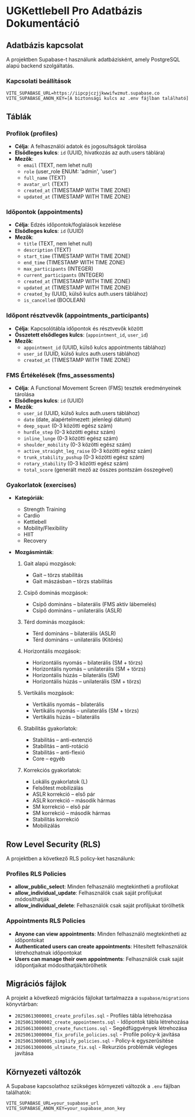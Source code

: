 # UGKettlebell Pro Adatbázis Dokumentáció

## Adatbázis kapcsolat

A projektben Supabase-t használunk adatbázisként, amely PostgreSQL alapú backend szolgáltatás.

### Kapcsolati beállítások
```
VITE_SUPABASE_URL=https://iipcpjczjjkwwifwzmut.supabase.co
VITE_SUPABASE_ANON_KEY=[A biztonsági kulcs az .env fájlban található]
```

## Táblák

### Profilok (profiles)

- **Célja**: A felhasználói adatok és jogosultságok tárolása
- **Elsődleges kulcs**: `id` (UUID, hivatkozás az auth.users táblára)
- **Mezők**:
  - `email` (TEXT, nem lehet null)
  - `role` (user_role ENUM: 'admin', 'user')
  - `full_name` (TEXT)
  - `avatar_url` (TEXT)
  - `created_at` (TIMESTAMP WITH TIME ZONE)
  - `updated_at` (TIMESTAMP WITH TIME ZONE)

### Időpontok (appointments)
- **Célja**: Edzés időpontok/foglalások kezelése
- **Elsődleges kulcs**: `id` (UUID)
- **Mezők**:
  - `title` (TEXT, nem lehet null)
  - `description` (TEXT)
  - `start_time` (TIMESTAMP WITH TIME ZONE)
  - `end_time` (TIMESTAMP WITH TIME ZONE)
  - `max_participants` (INTEGER)
  - `current_participants` (INTEGER)
  - `created_at` (TIMESTAMP WITH TIME ZONE)
  - `updated_at` (TIMESTAMP WITH TIME ZONE)
  - `created_by` (UUID, külső kulcs auth.users táblához)
  - `is_cancelled` (BOOLEAN)

### Időpont résztvevők (appointments_participants)
- **Célja**: Kapcsolótábla időpontok és résztvevők között
- **Összetett elsődleges kulcs**: (`appointment_id`, `user_id`)
- **Mezők**:
  - `appointment_id` (UUID, külső kulcs appointments táblához)
  - `user_id` (UUID, külső kulcs auth.users táblához)
  - `created_at` (TIMESTAMP WITH TIME ZONE)

### FMS Értékelések (fms_assessments)
- **Célja**: A Functional Movement Screen (FMS) tesztek eredményeinek tárolása
- **Elsődleges kulcs**: `id` (UUID)
- **Mezők**:
  - `user_id` (UUID, külső kulcs auth.users táblához)
  - `date` (date, alapértelmezett: jelenlegi dátum)
  - `deep_squat` (0-3 közötti egész szám)
  - `hurdle_step` (0-3 közötti egész szám)
  - `inline_lunge` (0-3 közötti egész szám)
  - `shoulder_mobility` (0-3 közötti egész szám)
  - `active_straight_leg_raise` (0-3 közötti egész szám)
  - `trunk_stability_pushup` (0-3 közötti egész szám)
  - `rotary_stability` (0-3 közötti egész szám)
  - `total_score` (generált mező az összes pontszám összegével)

### Gyakorlatok (exercises)
- **Kategóriák**:
  - Strength Training
  - Cardio
  - Kettlebell
  - Mobility/Flexibility
  - HIIT
  - Recovery

- **Mozgásminták**:
  1. Gait alapú mozgások:
     - Gait – törzs stabilitás
     - Gait mászásban – törzs stabilitás

  2. Csípő dominás mozgások:
     - Csípő domináns – bilaterális (FMS aktív lábemelés)
     - Csípő domináns – unilaterális (ASLR)

  3. Térd dominás mozgások:
     - Térd domináns – bilaterális (ASLR)
     - Térd domináns – unilaterális (Kitörés)

  4. Horizontális mozgások:
     - Horizontális nyomás – bilaterális (SM + törzs)
     - Horizontális nyomás – unilaterális (SM + törzs)
     - Horizontális húzás – bilaterális (SM)
     - Horizontális húzás – unilaterális (SM + törzs)

  5. Vertikális mozgások:
     - Vertikális nyomás – bilaterális
     - Vertikális nyomás – unilaterális (SM + törzs)
     - Vertikális húzás – bilaterális

  6. Stabilitás gyakorlatok:
     - Stabilitás – anti-extenzió
     - Stabilitás – anti-rotáció
     - Stabilitás – anti-flexió
     - Core – egyéb

  7. Korrekciós gyakorlatok:
     - Lokális gyakorlatok (L)
     - Felsőtest mobilizálás
     - ASLR korrekció – első pár
     - ASLR korrekció – második hármas
     - SM korrekció – első pár
     - SM korrekció – második hármas
     - Stabilitás korrekció
     - Mobilizálás

## Row Level Security (RLS)

A projektben a következő RLS policy-ket használunk:

### Profiles RLS Policies
- **allow_public_select**: Minden felhasználó megtekintheti a profilokat
- **allow_individual_update**: Felhasználók csak saját profiljukat módosíthatják
- **allow_individual_delete**: Felhasználók csak saját profiljukat törölhetik

### Appointments RLS Policies
- **Anyone can view appointments**: Minden felhasználó megtekintheti az időpontokat
- **Authenticated users can create appointments**: Hitesített felhasználók létrehozhatnak időpontokat
- **Users can manage their own appointments**: Felhasználók csak saját időpontjaikat módosíthatják/törölhetik

## Migrációs fájlok

A projekt a következő migrációs fájlokat tartalmazza a `supabase/migrations` könyvtárban:

- `20250613000001_create_profiles.sql` - Profiles tábla létrehozása
- `20250613000002_create_appointments.sql` - Időpontok tábla létrehozása
- `20250613000003_create_functions.sql` - Segédfüggvények létrehozása
- `20250613000004_fix_profile_policies.sql` - Profile policy-k javítása
- `20250613000005_simplify_policies.sql` - Policy-k egyszerűsítése
- `20250613000006_ultimate_fix.sql` - Rekurziós problémák végleges javítása

## Környezeti változók

A Supabase kapcsolathoz szükséges környezeti változók a `.env` fájlban találhatók:

```env
VITE_SUPABASE_URL=your_supabase_url
VITE_SUPABASE_ANON_KEY=your_supabase_anon_key
```